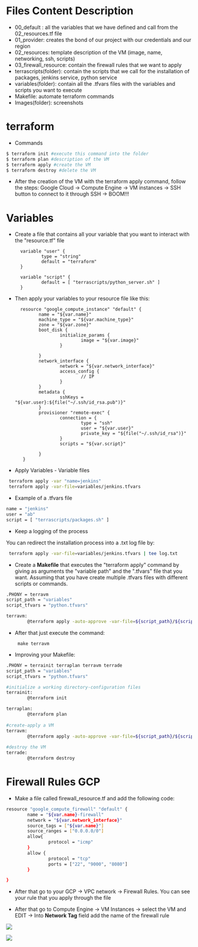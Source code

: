 # Files Content Description

- 00_default : all the variables that we have defined and call from the 02_resources.tf file
- 01_provider: creates the bond of our project with our credentials and our region
- 02_resources: template description of the VM (image, name, networking, ssh, scripts)
- 03_firewall_resource: contain the firewall rules that we want to apply
- terrascripts(folder): contain the scripts that we call for the installation of packages, jenkins service, python service
- variables(folder): contain all the .tfvars files with the variables and scripts you want to execute 
- Makefile: automate terraform commands
- Images(folder): screenshots

# terraform

- Commands
        
```sh
$ terraform init #execute this command into the folder
$ terraform plan #description of the VM
$ terraform apply #create the VM
$ terraform destroy #delete the VM
```
- After the creation of the VM with the terraform apply command, follow the steps:
  Google Cloud -> Compute Engine -> VM instances -> SSH button to connect to it through SSH -> BOOM!!! 
  
  
# Variables

- Create a file that contains all your variable that you want to interact with the "resource.tf" file

        variable "user" {
                type = "string"
                default = "terraform"
        }

        variable "script" {
                default = [ "terrascripts/python_server.sh" ]
        }
 
 - Then apply your variables to your resource file like this:
 
         resource "google_compute_instance" "default" {
                name = "${var.name}"
                machine_type = "${var.machine_type}"
                zone = "${var.zone}"
                boot_disk {
                        initialize_params {
                                image = "${var.image}"
                        }

                }
                network_interface {
                        network = "${var.network_interface}"
                        access_config {
                                // IP
                        }
                }
                metadata {
                        sshKeys = "${var.user}:${file("~/.ssh/id_rsa.pub")}"
                }
                provisioner "remote-exec" {
                        connection = {
                                type = "ssh"
                                user = "${var.user}"
                                private_key = "${file("~/.ssh/id_rsa")}"
                        }
                        scripts = "${var.script}"

                }
          }
 
 - Apply Variables - Variable files
```sh 
 terraform apply -var "name=jenkins"
 terraform apply -var-file=variables/jenkins.tfvars
```

- Example of a .tfvars file
```sh
name = "jenkins"
user = "ab"
script = [ "terrascripts/packages.sh" ]
```

- Keep a logging of the process 

You can redirect the installation process into a .txt log file by:
```sh
 terraform apply -var-file=variables/jenkins.tfvars | tee log.txt
```

- Create a **Makefile** that executes the "terraform apply" command by giving as arguments the "variable path" and the ".tfvars" file 
that you want. Assuming that you have create multiple .tfvars files with different scripts or commands.
```sh
.PHONY = terravm
script_path = "variables"
script_tfvars = "python.tfvars"

terravm:
        @terraform apply -auto-approve -var-file=${script_path}/${script_tfvars}
```

 - After that just execute the command:
 
        make terravm

- Improving your Makefile:
```sh
.PHONY = terrainit terraplan terravm terrade
script_path = "variables"
script_tfvars = "python.tfvars"

#initialize a working directory-configuration files
terrainit:
        @terraform init

terraplan:       
        @terraform plan
        
#create-apply a VM
terravm:
        @terraform apply -auto-approve -var-file=${script_path}/${script_tfvars}
        
#destroy the VM
terrade:
        @terraform destroy
```

# Firewall Rules GCP

- Make a file called firewall_resource.tf and add the following code:
```sh
resource "google_compute_firewall" "default" {
        name = "${var.name}-firewall"
        network = "${var.network_interface}"
        source_tags = ["${var.name}"]
        source_ranges = ["0.0.0.0/0"]
        allow{
                protocol = "icmp"
        }
        allow {
                protocol = "tcp"
                ports = ["22", "9000", "8080"]
        }

}
```

- After that go to your GCP -> VPC network -> Firewall Rules. You can see your rule that you apply through the file

- After that go to Compute Engine -> VM Instances -> select the VM and EDIT -> Into **Network Tag** field add the name of 
the firewall rule

![](https://github.com/Abrams88/terraform/blob/master/images/firewall_GCP_VPC.png)

![](https://github.com/Abrams88/terraform/blob/master/images/firewall_GCP.png)

